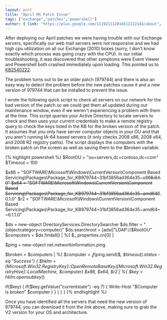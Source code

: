```yaml
---
layout: post
title: "April MS Patch Issue"
tags: ["exchange","patches","powershell"]
author: { link: "https://plus.google.com/111921112014612222144/about", name: Chris Duck }
---
```

After deploying our April patches we were having trouble with our Exchange servers, specifically our web mail servers were not responsive and we had high cpu utilization on all our Exchange (2010) boxes (sorry, I don't know exactly which process was going crazy with the CPU).  In our initial troubleshooting, it was discovered that other symptoms were Event Viewer and Powershell both crashed immediately upon loading.  This pointed us to [KB2540222][].

The problem turns out to be an older patch (979744) and there is also an easy way to detect the problem before the new patches cause it and a new version of 979744 that can be installed to prevent the issue.

I wrote the following quick script to check all servers on our network for the bad version of the patch so we could get them all updated during our maintenance window, even if we weren't experiencing a problem with them at the time. This script queries your Active Directory to locate servers to check and then uses your current credentials to make a remote registry query to check the keys listed in the KB for the broken version of the patch. It assumes that you only have server computer objects in your OU and that you aren't running IA-64 based servers (it only checks 2008 x86, 2008 x64, and 2008 R2 registry paths). The script displays the computers with the broken patch on the screen as well as saving them to the $broken variable.

{% highlight powershell %}
$RootOU = "ou=servers,dc=contoso,dc=com"
$Timeout = 100

$x86 = "SOFTWARE\Microsoft\Windows\CurrentVersion\Component Based Servicing\Packages\Package_for_KB979744~31bf3856ad364e35~x86~~6.0.1.0"
$x64 = "SOFTWARE\Microsoft\Windows\CurrentVersion\Component Based Servicing\Packages\Package_for_KB979744~31bf3856ad364e35~amd64~~6.0.1.0"
$r2 = "SOFTWARE\Microsoft\Windows\CurrentVersion\Component Based Servicing\Packages\Package_for_KB979744~31bf3856ad364e35~amd64~~6.1.1.0"

$ds = new-object DirectoryServices.DirectorySearcher
$ds.filter = "(objectcategory=computer)"
$ds.searchroot = [adsi]"LDAP://$RootOU"
$computers = $ds.findall() | %{ $_.properties.cn[0] }

$ping = new-object net.networkinformation.ping

$broken = $computers | %{
 $computer = $_
 if($ping.send($_, $timeout).status -eq "Success") {
  $hklm = [Microsoft.Win32.RegistryKey]::OpenRemoteBaseKey([Microsoft.Win32.RegistryHive]::LocalMachine, $computer)
  $x86, $x64, $r2 | %{
   $key = $hklm.opensubkey($_)
 
   if($key) {
    if($key.getValue("currentstate") -eq 7) {
     Write-Host "$Computer is broken"
     $computer
    }
   }
  }
 }
}
{% endhighlight %}

Once you have identified all the servers that need the new version of 979744, you can download it from the link above, making sure to grab the V2 version for your OS and architecture.

[kb2540222]: http://support.microsoft.com/kb/2540222